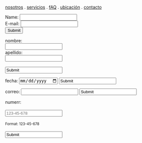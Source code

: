 [nosotros](./nosotros.md) . [servicios](./servicios.md) . [fAQ](./FAQ.md) . [ubicación](./ubicacion.md) . [contacto](./contacto.md)

<form action="https://formspree.io/f/mwkynoyq" method="post">
Name: <input type="text" name="name"><br>
E-mail: <input type="text" name="email"><br>
<input type="submit">
</form>
    
    
 
  <label for="nombre">nombre:</label><br>
  <input type="text" id="fname" name="fname"><br>
  <label for="Apellidos">apellido:</label><br>
  <input type="text" id="lname" name="lname"><br><br>
  <input type="enviar" value="Submit">
</form>

<form action="/action_page.php">
  <label for="birthday">fecha:</label>
  <input type="date" id="fecha de servicio " name="birthday">
  <input type="enviar" value="Submit">
</form>
 
<form action="/action_page.php">
  <label for="email">correo:</label>
  <input type="email" id="correo" name="email">
  <input type="enviar" value="Submit">
</form>
 
 <form action="/action_page.php">
  <label for="numero">numerr:</label><br><br>
  <input type="tel" id="phone" name="phone" placeholder="123-45-678" pattern="[0-9]{3}-[0-9]{2}-[0-9]{3}" required><br><br>
  <small>Format: 123-45-678</small><br><br>
  <input type="enviar" value="Submit">
</form>
 
